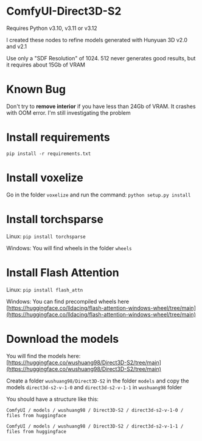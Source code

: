 # ComfyUI-Direct3D-S2

Requires Python v3.10, v3.11 or v3.12

I created these nodes to refine models generated with Hunyuan 3D v2.0 and v2.1

Use only a "SDF Resolution" of 1024. 512 never generates good results, but it requires about 15Gb of VRAM

# Known Bug

Don't try to **remove interior** if you have less than 24Gb of VRAM. It crashes with OOM error. I'm still investigating the problem

# Install requirements

`pip install -r requirements.txt`

# Install voxelize

Go in the folder `voxelize` and run the command: `python setup.py install`

# Install torchsparse

Linux: `pip install torchsparse`

Windows: You will find wheels in the folder `wheels`

# Install Flash Attention

Linux: `pip install flash_attn`

Windows: You can find precompiled wheels here [https://huggingface.co/lldacing/flash-attention-windows-wheel/tree/main](https://huggingface.co/lldacing/flash-attention-windows-wheel/tree/main)

# Download the models

You will find the models here: [https://huggingface.co/wushuang98/Direct3D-S2/tree/main](https://huggingface.co/wushuang98/Direct3D-S2/tree/main)

Create a folder `wushuang98/Direct3D-S2` in the folder `models` and copy the models `direct3d-s2-v-1-0` and `direct3d-s2-v-1-1` in `wushuang98` folder

You should have a structure like this:

`ComfyUI / models / wushuang98 / Direct3D-S2 / direct3d-s2-v-1-0 / files from huggingface`

`ComfyUI / models / wushuang98 / Direct3D-S2 / direct3d-s2-v-1-1 / files from huggingface`

